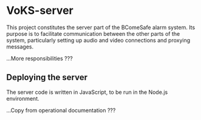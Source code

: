 VoKS-server
===========

This project constitutes the server part of the BComeSafe alarm system. Its purpose is to facilitate communication between the other parts of the system, particularly setting up audio and video connections and proxying messages.

...More responsibilities ???



Deploying the server
--------------------

The server code is written in JavaScript, to be run in the Node.js environment.

...Copy from operational documentation ???
